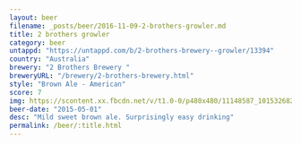 ```yaml
---
layout: beer
filename: _posts/beer/2016-11-09-2-brothers-growler.md
title: 2 brothers growler
category: beer
untappd: "https://untappd.com/b/2-brothers-brewery--growler/13394"
country: "Australia"
brewery: "2 Brothers Brewery "
breweryURL: "/brewery/2-brothers-brewery.html"
style: "Brown Ale - American"
score: 7
img: https://scontent.xx.fbcdn.net/v/t1.0-0/p480x480/11148587_10153268299343745_976562173073925737_n.jpg?_nc_cat=108&oh=bb406e141ba593de65a1bc4b703761e4&oe=5C569B39
beer-date: "2015-05-01"
desc: "Mild sweet brown ale. Surprisingly easy drinking"
permalink: /beer/:title.html
---
```

